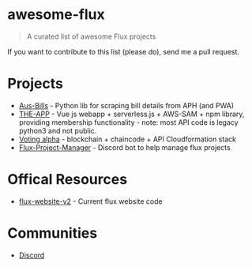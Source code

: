 # awesome-flux

> A curated list of awesome Flux projects

If you want to contribute to this list (please do), send me a pull request.

# Projects

* [Aus-Bills](https://github.com/KipCrossing/Aus-Bills) - Python lib for scraping bill details from APH (and PWA)
* [THE-APP](https://github.com/voteflux/the-app) - Vue js webapp + serverless.js + AWS-SAM + npm library, providing membership functionality - note: most API code is legacy python3 and not public. 
* [Voting alpha](https://github.com/voteflux/voting-alpha) - blockchain + chaincode + API Cloudformation stack
* [Flux-Project-Manager](https://github.com/KipCrossing/Flux-Project-Manager) - Discord bot to help manage flux projects

# Offical Resources

* [flux-website-v2](https://github.com/voteflux/flux-website-v2) - Current flux website code

# Communities

* [Discord](https://discord.io/FluxParty)
